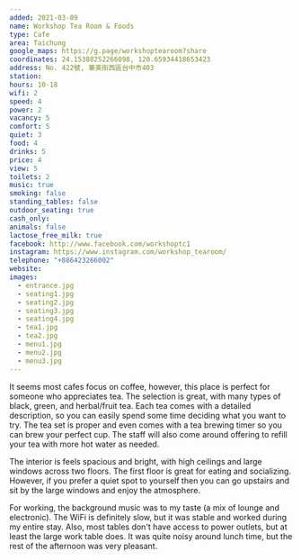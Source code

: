 ```yaml
---
added: 2021-03-09
name: Workshop Tea Room & Foods
type: Cafe
area: Taichung
google_maps: https://g.page/workshoptearoom?share
coordinates: 24.15388252266098, 120.65934418653423
address: No. 422號, 華美街西區台中市403
station: 
hours: 10-18
wifi: 2
speed: 4
power: 2
vacancy: 5
comfort: 5
quiet: 3
food: 4
drinks: 5
price: 4
view: 5
toilets: 2
music: true
smoking: false
standing_tables: false
outdoor_seating: true
cash_only: 
animals: false
lactose_free_milk: true
facebook: http://www.facebook.com/workshoptc1
instagram: https://www.instagram.com/workshop_tearoom/
telephone: "+886423266002"
website: 
images:
  - entrance.jpg
  - seating1.jpg
  - seating2.jpg
  - seating3.jpg
  - seating4.jpg
  - tea1.jpg
  - tea2.jpg
  - menu1.jpg
  - menu2.jpg
  - menu3.jpg
---
```


It seems most cafes focus on coffee, however, this place is perfect for someone who appreciates tea. The selection is great, with many types of black, green, and herbal/fruit tea. Each tea comes with a detailed description, so you can easily spend some time deciding what you want to try. The tea set is proper and even comes with a tea brewing timer so you can brew your perfect cup. The staff will also come around offering to refill your tea with more hot water as needed.

The interior is feels spacious and bright, with high ceilings and large windows across two floors. The first floor is great for eating and socializing. However, if you prefer a quiet spot to yourself then you can go upstairs and sit by the large windows and enjoy the atmosphere.

For working, the background music was to my taste (a mix of lounge and electronic). The WiFi is definitely slow, but it was stable and worked during my entire stay. Also, most tables don't have access to power outlets, but at least the large work table does. It was quite noisy around lunch time, but the rest of the afternoon was very pleasant.
